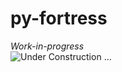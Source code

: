 # py-fortress
*Work-in-progress*  
![Under Construction](images/under=construction.png "py-fortress under construction")
...